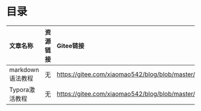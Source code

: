 # 目录
|文章名称|资源链接|Gitee链接|Github链接|
|:---|:---|:---|:--|
|markdown语法教程|无|https://gitee.com/xiaomao542/blog/blob/master/%E6%96%87%E7%AB%A0/markdown%E8%AF%AD%E6%B3%95%E6%95%99%E7%A8%8B.md |https://github.com/ffey/blog/blob/master/%E6%96%87%E7%AB%A0/markdown%E8%AF%AD%E6%B3%95%E6%95%99%E7%A8%8B.md|
|Typora激活教程|无|https://gitee.com/xiaomao542/blog/blob/master/%E6%96%87%E7%AB%A0/Typora%E6%BF%80%E6%B4%BB%E6%95%99%E7%A8%8B.md|https://github.com/ffey/blog/blob/master/%E6%96%87%E7%AB%A0/Typora%E6%BF%80%E6%B4%BB%E6%95%99%E7%A8%8B|
